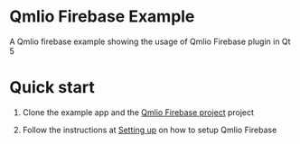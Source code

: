 # Qmlio Firebase Example
 A Qmlio firebase example showing the usage of Qmlio Firebase plugin in Qt 5 

 # Quick start

1. Clone the example app and the [Qmlio Firebase project](https://github.com/Qmlio/Qmlio-Firebase-Plugin) project

2. Follow the instructions at [Setting up](https://github.com/Larpon/QtFirebase/blob/master/SETUP.md) on how to setup Qmlio Firebase
